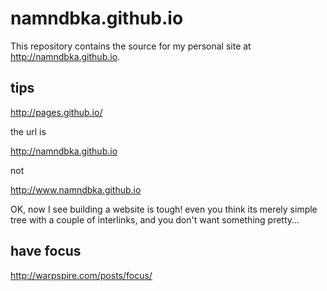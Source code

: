 namndbka.github.io
==============

This repository contains the source for my personal site at
<http://namndbka.github.io>.

## tips

http://pages.github.io/

the url is

http://namndbka.github.io

not

http://www.namndbka.github.io

OK, now I see building a website is tough! even you think its merely simple tree with a couple of interlinks, and you don't want something pretty...

## have focus

<http://warpspire.com/posts/focus/>
